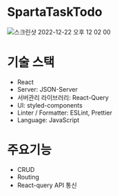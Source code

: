 # SpartaTaskTodo

![스크린샷 2022-12-22 오후 12 02 00](https://user-images.githubusercontent.com/86472864/209047779-41892b8f-462c-4530-8542-36305b1e8673.png)

# 기술 스택

* React
* Server: JSON-Server
* 서버관리 라이브러리: React-Query
* UI: styled-components
* Linter / Formatter: ESLint, Prettier
* Language: JavaScript

# 주요기능

* CRUD
* Routing
* React-query API 통신
